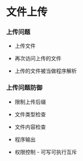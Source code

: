 # 文件上传

### 上传问题

- 上传文件

- 再次访问上传的文件

- 上传的文件被当做程序解析

### 上传问题防御

- 限制上传后缀

- 文件类型检查

- 文件内容检查

- 程序输出

- 权限控制 - 可写可执行互斥